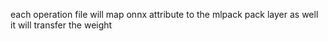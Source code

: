 each operation file will map onnx attribute to the mlpack pack layer as well it will transfer the weight